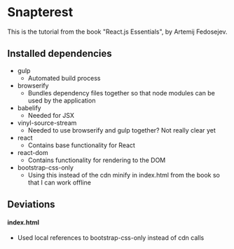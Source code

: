 # Snapterest

This is the tutorial from the book "React.js Essentials", by Artemij Fedosejev.

## Installed dependencies

- gulp
  - Automated build process
- browserify
  - Bundles dependency files together so that node modules can be used by the application
- babelify
  - Needed for JSX
- vinyl-source-stream
  - Needed to use browserify and gulp together? Not really clear yet
- react
  - Contains base functionality for React
- react-dom
  - Contains functionality for rendering to the DOM
- bootstrap-css-only
  - Using this instead of the cdn minify in index.html from the book so that I can work offline

## Deviations

#### index.html

- Used local references to bootstrap-css-only instead of cdn calls
